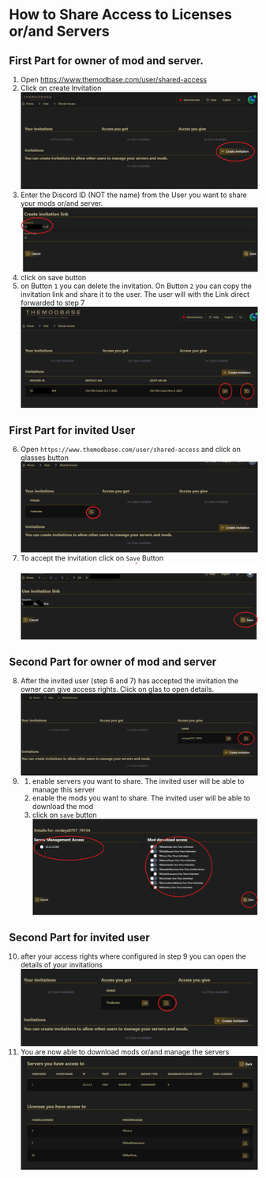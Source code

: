 # How to Share Access to Licenses or/and Servers

## First Part for owner of mod and server.

1. Open https://www.themodbase.com/user/shared-access
2. Click on create Invitation
![share_access_start.png](images/share_access_start.png)
3. Enter the Discord ID (NOT the name) from the User you want to share your mods or/and server.
![share_access_invite.png](images/share_access_invite.png)
4. click on save button
5. on Button `1` you can delete the invitation. On Button `2` you can copy the invitation link and share it to the user. The user will with the Link direct forwarded to step 7 
![share_access_invite_overview.png](images/share_access_invite_overview.png)

## First Part for invited User

6. Open `https://www.themodbase.com/user/shared-access` and click on glasses button
![share_access_accept_invite.png](images/share_access_accept_invite.png)
7. To accept the invitation click on `Save` Button
![share_access_accept_invite_2.png](images/share_access_invite_2.png)

## Second Part for owner of mod and server

8. After the invited user (step 6 and 7) has accepted the invitation the owner can give access rights. Click on glas to open details.
![share_access_configure_access_1.png](images/share_access_configure_access_1.png)
9.
   1. enable servers you want to share. The invited user will be able to manage this server
   2. enable the mods you want to share. The invited user will be able to download the mod
   3. click on `save` button
![share_access_configure_access_2.png](images/share_access_configure_access_2.png)
## Second Part for invited user
10. after your access rights where configured in step 9 you can open the details of your invitations
![share_access_your_access.png](images/share_access_your_access.png)
11. You are now able to download mods or/and manage the servers
![share_access_your_access_2.png](images/share_access_your_access_2.png)